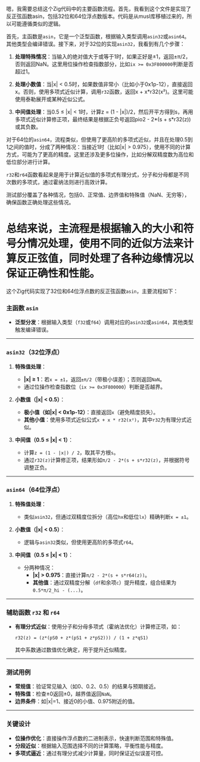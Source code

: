 嗯，我需要总结这个Zig代码中的主要函数流程。首先，我看到这个文件是实现了反正弦函数asin，包括32位和64位浮点数版本。代码是从musl库移植过来的，所以可能遵循类似的逻辑。

首先，主函数是`asin`，它是一个泛型函数，根据输入类型调用`asin32`或`asin64`。其他类型会编译错误。接下来，对于32位的实现`asin32`，我看到有几个步骤：

1. **处理特殊情况**：当输入的绝对值大于或等于1时，如果正好是±1，返回±π/2，否则返回NaN。这里用位操作检查指数部分，比如`ix >= 0x3F800000`判断是否超过1。

2. **处理小数值**：当|x| < 0.5时，如果数值非常小（比如小于0x1p-12），直接返回x。否则，使用多项式近似计算，调用`r32`函数，返回x + x*r32(x²)。这里可能使用泰勒展开或某种近似公式。

3. **中间值处理**：当0.5 ≤ |x| < 1时，计算z = (1 - |x|)/2，然后开平方得到s，再用多项式近似计算修正项，最终结果是根据正负号返回pio2 - 2*(s + s*r32(z))或其负数。

对于64位的`asin64`，流程类似，但使用了更高阶的多项式近似，并且在处理0.5到1之间的值时，分成了两种情况：当接近1时（比如|x| > 0.975），使用不同的计算方式，可能为了更高的精度。这里还涉及更多位操作，比如分解双精度数为高位和低位部分进行计算。

`r32`和`r64`函数看起来是用于计算近似值的多项式有理分式，分子和分母都是不同次数的多项式，通过霍纳法则进行高效计算。

测试部分覆盖了各种情况，包括0、正常值、边界值和特殊值（NaN、无穷等），确保函数正确处理这些情况。

总结来说，主流程是根据输入的大小和符号分情况处理，使用不同的近似方法来计算反正弦值，同时处理了各种边缘情况以保证正确性和性能。
================================================
这个Zig代码实现了32位和64位浮点数的反正弦函数`asin`，主要流程如下：

### 主函数 `asin`
- **泛型分发**：根据输入类型（`f32`或`f64`）调用对应的`asin32`或`asin64`，其他类型触发编译错误。

---

### `asin32`（32位浮点）
1. **特殊值处理**：
   - **|x| ≥ 1**：若`x = ±1`，返回`±π/2`（带极小误差）；否则返回`NaN`。
   - 通过位操作检查指数位（`ix >= 0x3F800000`）判断是否越界。

2. **小数值（|x| < 0.5）**：
   - **极小值（如|x| < 0x1p-12）**：直接返回`x`（避免精度损失）。
   - **其他小值**：使用多项式近似公式`x + x * r32(x²)`，其中`r32`为有理分式近似。

3. **中间值（0.5 ≤ |x| < 1）**：
   - 计算`z = (1 - |x|) / 2`，取其平方根`s`。
   - 通过`r32(z)`计算修正项，结果形如`π/2 - 2*(s + s*r32(z)`，并根据符号调整正负。

---

### `asin64`（64位浮点）
1. **特殊值处理**：
   - 类似`asin32`，但通过双精度位拆分（高位`hx`和低位`lx`）精确判断`x = ±1`。

2. **小数值（|x| < 0.5）**：
   - 逻辑与`asin32`类似，但使用更高阶的多项式`r64`。

3. **中间值（0.5 ≤ |x| < 1）**：
   - 分两种情况：
     - **|x| > 0.975**：直接计算`π/2 - 2*(s + s*r64(z))`。
     - **其他值**：通过双精度分解（`df`和余项`c`）提升精度，组合结果为`0.5*π/2_hi - (...)`。

---

### 辅助函数 `r32` 和 `r64`
- **有理分式近似**：使用分子和分母多项式（霍纳法优化）计算修正项，如：
  ```zig
  r32(z) = (z*(pS0 + z*(pS1 + z*pS2))) / (1 + z*qS1)
  ```
  其中系数通过数值优化确定，用于提升近似精度。

---

### 测试用例
- **常规值**：验证常见输入（如0、0.2、0.5）的结果与预期接近。
- **特殊值**：检查±0返回±0，越界值返回`NaN`。
- **边界条件**：如|x|=1、接近0的小值、0.975附近的值。

---

### 关键设计
- **位操作优化**：直接操作浮点数的二进制表示，快速判断范围和特殊值。
- **分段近似**：根据输入范围选择不同的计算策略，平衡性能与精度。
- **多项式逼近**：通过有理分式减少计算量，同时保证近似误差可控。